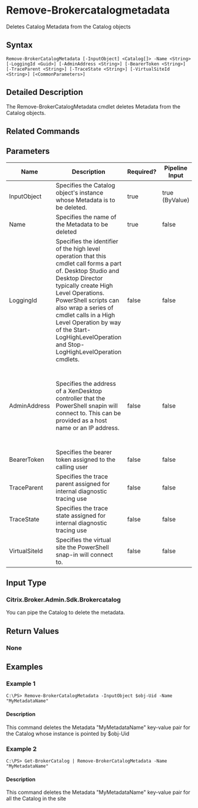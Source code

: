﻿
# Remove-Brokercatalogmetadata
Deletes Catalog Metadata from the Catalog objects
## Syntax

```
Remove-BrokerCatalogMetadata [-InputObject] <Catalog[]> -Name <String> [-LoggingId <Guid>] [-AdminAddress <String>] [-BearerToken <String>] [-TraceParent <String>] [-TraceState <String>] [-VirtualSiteId <String>] [<CommonParameters>]
```

## Detailed Description
The Remove-BrokerCatalogMetadata cmdlet deletes Metadata from the Catalog objects.


## Related Commands

## Parameters
| Name   | Description | Required? | Pipeline Input | Default Value |
| --- | --- | --- | --- | --- |
| InputObject | Specifies the Catalog object's instance whose Metadata is to be deleted. | true | true (ByValue) |  |
| Name | Specifies the name of the Metadata to be deleted | true | false |  |
| LoggingId | Specifies the identifier of the high level operation that this cmdlet call forms a part of. Desktop Studio and Desktop Director typically create High Level Operations. PowerShell scripts can also wrap a series of cmdlet calls in a High Level Operation by way of the Start-LogHighLevelOperation and Stop-LogHighLevelOperation cmdlets. | false | false |  |
| AdminAddress | Specifies the address of a XenDesktop controller that the PowerShell snapin will connect to. This can be provided as a host name or an IP address. | false | false | Localhost. Once a value is provided by any cmdlet, this value will become the default. |
| BearerToken | Specifies the bearer token assigned to the calling user | false | false |  |
| TraceParent | Specifies the trace parent assigned for internal diagnostic tracing use | false | false |  |
| TraceState | Specifies the trace state assigned for internal diagnostic tracing use | false | false |  |
| VirtualSiteId | Specifies the virtual site the PowerShell snap-in will connect to. | false | false |  |

## Input Type

### Citrix.Broker.Admin.Sdk.Brokercatalog
You can pipe the Catalog to delete the metadata.
## Return Values

### None

## Examples

### Example 1

```
C:\PS> Remove-BrokerCatalogMetadata -InputObject $obj-Uid -Name "MyMetadataName"
```

#### Description
This command deletes the Metadata "MyMetadataName" key-value pair for the Catalog whose instance is pointed by \$obj-Uid
### Example 2

```
C:\PS> Get-BrokerCatalog | Remove-BrokerCatalogMetadata -Name "MyMetadataName"
```

#### Description
This command deletes the Metadata "MyMetadataName" key-value pair for all the Catalog in the site
